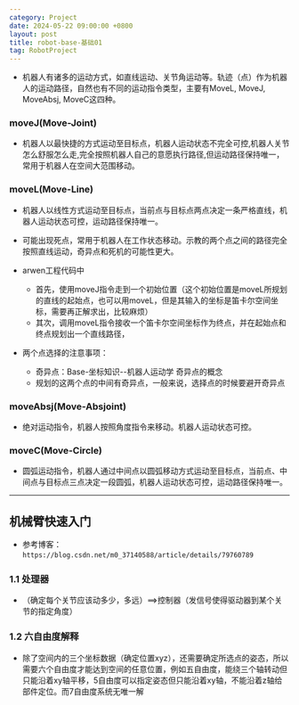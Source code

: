 ```yaml
---
category: Project
date: 2024-05-22 09:00:00 +0800
layout: post
title: robot-base-基础01
tag: RobotProject
---
```


+ 机器人有诸多的运动方式，如直线运动、关节角运动等。轨迹（点）作为机器人的运动路径，自然也有不同的运动指令类型，主要有MoveL, MoveJ, MoveAbsj, MoveC这四种。

### moveJ(Move-Joint)

+ 机器人以最快捷的方式运动至目标点，机器人运动状态不完全可控,机器人关节怎么舒服怎么走,完全按照机器人自己的意愿执行路径,但运动路径保持唯一，常用于机器人在空间大范围移动。

### moveL(Move-Line)

+ 机器人以线性方式运动至目标点，当前点与目标点两点决定一条严格直线，机器人运动状态可控，运动路径保持唯一。
+ 可能出现死点，常用于机器人在工作状态移动。示教的两个点之间的路径完全按照直线运动，奇异点和死机的可能性更大。

+ arwen工程代码中
  + 首先，使用moveJ指令走到一个初始位置（这个初始位置是moveL所规划的直线的起始点，也可以用moveL，但是其输入的坐标是笛卡尔空间坐标，需要再正解求出，比较麻烦）
  + 其次，调用moveL指令接收一个笛卡尔空间坐标作为终点，并在起始点和终点规划出一个直线路径，

+ 两个点选择的注意事项：
  + 奇异点：Base-坐标知识--机器人运动学 奇异点的概念
  + 规划的这两个点的中间有奇异点，一般来说，选择点的时候要避开奇异点

### moveAbsj(Move-Absjoint)

+ 绝对运动指令，机器人按照角度指令来移动。机器人运动状态可控。

### moveC(Move-Circle)

+ 圆弧运动指令，机器人通过中间点以圆弧移动方式运动至目标点，当前点、中间点与目标点三点决定一段圆弧，机器人运动状态可控，运动路径保持唯一。

----------------------------------------------------------------------------------------------------------------

## 机械臂快速入门

+ 参考博客：`https://blog.csdn.net/m0_37140588/article/details/79760789`

### 1.1 处理器

+ （确定每个关节应该动多少，多远）==>控制器（发信号使得驱动器到某个关节的指定角度）

### 1.2 六自由度解释

+ 除了空间内的三个坐标数据（确定位置xyz），还需要确定所选点的姿态，所以需要六个自由度才能达到空间的任意位置，例如五自由度，能绕三个轴转动但只能沿着xy轴平移，5自由度可以指定姿态但只能沿着xy轴，不能沿着z轴给部件定位。而7自由度系统无唯一解